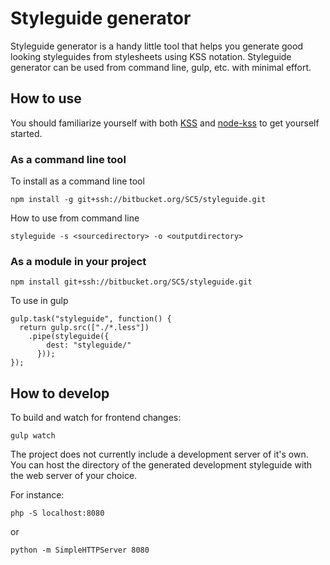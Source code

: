 # Styleguide generator

Styleguide generator is a handy little tool that helps you generate good looking
styleguides from stylesheets using KSS notation. Styleguide generator can be
used from command line, gulp, etc. with minimal effort.

## How to use

You should familiarize yourself with both [KSS](https://github.com/kneath/kss)
and [node-kss](https://github.com/kss-node/kss-node) to get yourself started.

### As a command line tool

To install as a command line tool

    npm install -g git+ssh://bitbucket.org/SC5/styleguide.git

How to use from command line

    styleguide -s <sourcedirectory> -o <outputdirectory>

### As a module in your project

    npm install git+ssh://bitbucket.org/SC5/styleguide.git

To use in gulp

    gulp.task("styleguide", function() {
      return gulp.src(["./*.less"])
        .pipe(styleguide({
            dest: "styleguide/"
          }));
    });

## How to develop

To build and watch for frontend changes:

    gulp watch

The project does not currently include a development server of it's own. You can
host the directory of the generated development styleguide with the web server
of your choice.

For instance:

    php -S localhost:8080

or

    python -m SimpleHTTPServer 8080